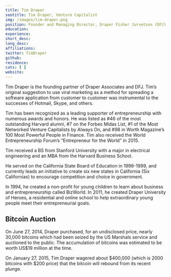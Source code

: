 ```yaml
---
title: Tim Draper
seotitle: Tim Draper, Venture Capitalist
img: /images/tim-draper.png
position: Founder and Managing Director, Draper Fisher Jurvetson (DFJ)
education: 
experience:
short_desc: 
long_desc:
affiliations: 
twitter: TimDraper
github: 
residence:
cats: [ ]
website:
---
```


Tim Draper is the founding partner of Draper Associates and DFJ. Tim’s original suggestion to use viral marketing as a method for spreading a software application from customer to customer was instrumental to the successes of Hotmail, Skype, and others. 

Tim has been recognized as a leading supporter of entrepreneurship with numerous awards and honors. He was listed as #46 of the most outstanding Harvard alumni, #7 on the Forbes Midas List, #1 of the Most Networked Venture Capitalists by Always On, and #98 in Worth Magazine’s 100 Most Powerful People in Finance. Tim also received the World Entrepreneurship Forum’s “Entrepreneur for the World” in 2015. 

Tim received a BS from Stanford University with a major in electrical engineering and an MBA from the Harvard Business School.

He served on the California State Board of Education in 1998-1999, and currently leads an initiative to create six new states in California (Six Californias) to encourage competition and choice in government.

In 1994, he created a non-profit for young children to learn about business and entrepreneurship called BizWorld. In 2011, he created Draper University of Heroes, a residential and online school to help extraordinary young people meet their entrepreneurial goals.

## Bitcoin Auction

On June 27, 2014, Draper purchased, for an undisclosed price, nearly 30,000 bitcoins which had been seized by the US Marshals service and auctioned to the public. The accumulation of bitcoins was estimated to be worth US$19 million at the time.

On January 27, 2015, Tim Draper wagered about $400,000 (which is 2000 bitcoins with $200 price) that the bitcoin will rebound from its recent plunge.
